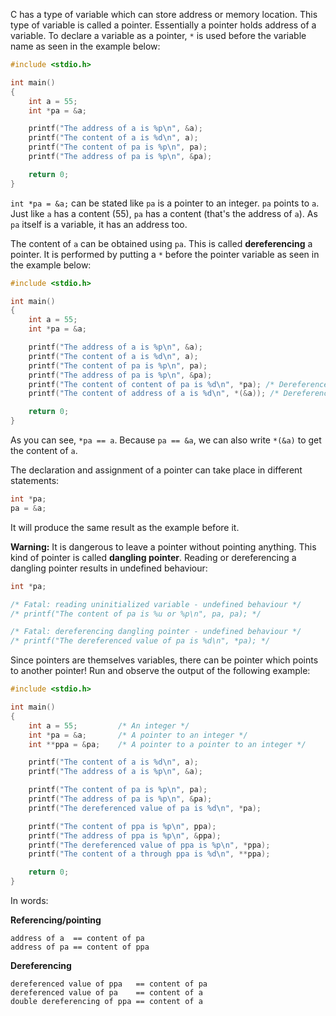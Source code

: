 C has a type of variable which can store address or memory location. This type of variable is called a pointer. Essentially a pointer holds address of a variable. To declare a variable as a pointer, `*` is used before the variable name as seen in the example below:

```C runnable
#include <stdio.h>

int main()
{
	int a = 55;
	int *pa = &a;

	printf("The address of a is %p\n", &a);
	printf("The content of a is %d\n", a);
	printf("The content of pa is %p\n", pa);
	printf("The address of pa is %p\n", &pa);

	return 0;
}
```

`int *pa = &a;` can be stated like `pa` is a pointer to an integer. `pa` points to `a`. Just like `a` has a content (55), `pa` has a content (that's the address of `a`). As `pa` itself is a variable, it has an address too.

The content of `a` can be obtained using `pa`. This is called **dereferencing** a pointer. It is performed by putting a `*` before the pointer variable as seen in the example below:

```C runnable
#include <stdio.h>

int main()
{
	int a = 55;
	int *pa = &a;

	printf("The address of a is %p\n", &a);
	printf("The content of a is %d\n", a);
	printf("The content of pa is %p\n", pa);
	printf("The address of pa is %p\n", &pa);
	printf("The content of content of pa is %d\n", *pa); /* Dereference */
	printf("The content of address of a is %d\n", *(&a)); /* Dereference */

	return 0;
}
```

As you can see, `*pa == a`. Because `pa == &a`, we can also write `*(&a)` to get the content of `a`.

The declaration and assignment of a pointer can take place in different statements:

```C
int *pa;
pa = &a;
```

It will produce the same result as the example before it.

**Warning:** It is dangerous to leave a pointer without pointing anything. This kind of pointer is called **dangling pointer**. Reading or dereferencing a dangling pointer results in undefined behaviour:

```C
int *pa;

/* Fatal: reading uninitialized variable - undefined behaviour */
/* printf("The content of pa is %u or %p\n", pa, pa); */

/* Fatal: dereferencing dangling pointer - undefined behaviour */
/* printf("The dereferenced value of pa is %d\n", *pa); */
```

Since pointers are themselves variables, there can be pointer which points to another pointer! Run and observe the output of the following example:

```C runnable
#include <stdio.h>

int main()
{
	int a = 55;			/* An integer */
	int *pa = &a;		/* A pointer to an integer */
	int **ppa = &pa;	/* A pointer to a pointer to an integer */

    printf("The content of a is %d\n", a);
	printf("The address of a is %p\n", &a);

	printf("The content of pa is %p\n", pa);
	printf("The address of pa is %p\n", &pa);
	printf("The dereferenced value of pa is %d\n", *pa);

	printf("The content of ppa is %p\n", ppa);
	printf("The address of ppa is %p\n", &ppa);
	printf("The dereferenced value of ppa is %p\n", *ppa);
	printf("The content of a through ppa is %d\n", **ppa);

	return 0;
}
```

In words:

**Referencing/pointing**

```
address of a  == content of pa
address of pa == content of ppa
```

**Dereferencing**

```
dereferenced value of ppa   == content of pa
dereferenced value of pa    == content of a
double dereferencing of ppa == content of a
```

